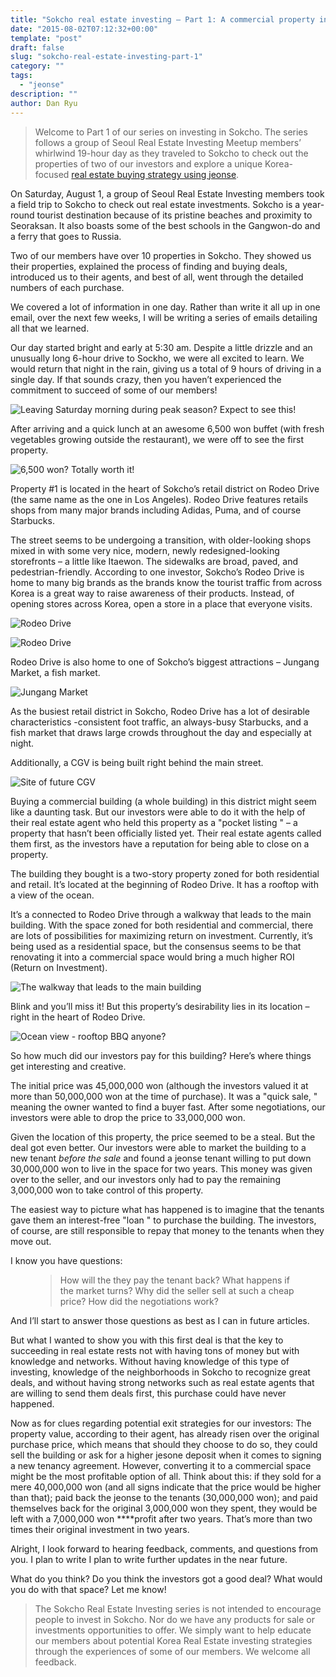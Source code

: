 ```yaml
---
title: "Sokcho real estate investing – Part 1: A commercial property in the heart of a shopping district for $3,000"
date: "2015-08-02T07:12:32+00:00"
template: "post"
draft: false
slug: "sokcho-real-estate-investing-part-1"
category: ""
tags:
  - "jeonse"
description: ""
author: Dan Ryu
---
```


> Welcome to Part 1 of our series on investing in Sokcho. The series follows a group of Seoul Real Estate Investing Meetup members’ whirlwind 19-hour day as they traveled to Sokcho to check out the properties of two of our investors and explore a unique Korea-focused [real estate buying strategy using jeonse](http://seoulreimeetup.com/korea/how-to-buy-an-apartment-in-korea-for-5000).

On Saturday, August 1, a group of Seoul Real Estate Investing members took a field trip to Sokcho to check out real estate investments. Sokcho is a year-round tourist destination because of its pristine beaches and proximity to Seoraksan. It also boasts some of the best schools in the Gangwon-do and a ferry that goes to Russia.

Two of our members have over 10 properties in Sokcho. They showed us their properties, explained the process of finding and buying deals, introduced us to their agents, and best of all, went through the detailed numbers of each purchase.

We covered a lot of information in one day. Rather than write it all up in one email, over the next few weeks, I will be writing a series of emails detailing all that we learned.

Our day started bright and early at 5:30 am. Despite a little drizzle and an unusually long 6-hour drive to Sockho, we were all excited to learn. We would return that night in the rain, giving us a total of 9 hours of driving in a single day. If that sounds crazy, then you haven’t experienced the commitment to succeed of some of our members!

![ Leaving Saturday morning during peak season? Expect to see this! ](https://images.squarespace-cdn.com/content/v1/568a65ced82d5eb432851580/1453796820510-EK35U54ELDRZYI9D8UMD/ke17ZwdGBToddI8pDm48kBOgj54rjDr_Cn6PM_k60KRZw-zPPgdn4jUwVcJE1ZvWEtT5uBSRWt4vQZAgTJucoTqqXjS3CfNDSuuf31e0tVEKkQYvUWYDGucKKvWZWT9N9L90-KjAI_O_7ekO9cCJxKxn0PwarrxMOBK5uU32Nvo/image-asset.jpeg?format=original)

After arriving and a quick lunch at an awesome 6,500 won buffet (with fresh vegetables growing outside the restaurant), we were off to see the first property.

![ 6,500 won? Totally worth it! ](https://images.squarespace-cdn.com/content/v1/568a65ced82d5eb432851580/1453798101009-BTBUU8TTQZHS42ZD8PZV/ke17ZwdGBToddI8pDm48kNoWUkuQ52hbt6HGl2iUBl1Zw-zPPgdn4jUwVcJE1ZvWhcwhEtWJXoshNdA9f1qD7Xj1nVWs2aaTtWBneO2WM-vbvhq25UcxHyKUVxdyq7VDfTcVNkwit4tqF6nfm7adPA/buffet?format=original)

Property #1 is located in the heart of Sokcho’s retail district on Rodeo Drive (the same name as the one in Los Angeles). Rodeo Drive features retails shops from many major brands including Adidas, Puma, and of course Starbucks.

The street seems to be undergoing a transition, with older-looking shops mixed in with some very nice, modern, newly redesigned-looking storefronts – a little like Itaewon. The sidewalks are broad, paved, and pedestrian-friendly. According to one investor, Sokcho’s Rodeo Drive is home to many big brands as the brands know the tourist traffic from across Korea is a great way to raise awareness of their products. Instead, of opening stores across Korea, open a store in a place that everyone visits.


![ Rodeo Drive ](https://images.squarespace-cdn.com/content/v1/568a65ced82d5eb432851580/1453798967800-CERJOPAI3I1BKJVDH5RC/ke17ZwdGBToddI8pDm48kBOgj54rjDr_Cn6PM_k60KRZw-zPPgdn4jUwVcJE1ZvWEtT5uBSRWt4vQZAgTJucoTqqXjS3CfNDSuuf31e0tVEKkQYvUWYDGucKKvWZWT9N9L90-KjAI_O_7ekO9cCJxKxn0PwarrxMOBK5uU32Nvo/image-asset.jpeg?format=original)

![ Rodeo Drive ](https://images.squarespace-cdn.com/content/v1/568a65ced82d5eb432851580/1453799081466-BUXDBGEKUHDHAC97UE5U/ke17ZwdGBToddI8pDm48kBOgj54rjDr_Cn6PM_k60KRZw-zPPgdn4jUwVcJE1ZvWEtT5uBSRWt4vQZAgTJucoTqqXjS3CfNDSuuf31e0tVEKkQYvUWYDGucKKvWZWT9N9L90-KjAI_O_7ekO9cCJxKxn0PwarrxMOBK5uU32Nvo/image-asset.jpeg?format=original)

Rodeo Drive is also home to one of Sokcho’s biggest attractions – Jungang Market, a fish market.

![ Jungang Market ](https://images.squarespace-cdn.com/content/v1/568a65ced82d5eb432851580/1453799228162-C2ZY5I803FLU40BRTKDF/ke17ZwdGBToddI8pDm48kBOgj54rjDr_Cn6PM_k60KRZw-zPPgdn4jUwVcJE1ZvWEtT5uBSRWt4vQZAgTJucoTqqXjS3CfNDSuuf31e0tVEKkQYvUWYDGucKKvWZWT9N9L90-KjAI_O_7ekO9cCJxKxn0PwarrxMOBK5uU32Nvo/image-asset.jpeg?format=original)

As the busiest retail district in Sokcho, Rodeo Drive has a lot of desirable characteristics -consistent foot traffic, an always-busy Starbucks, and a fish market that draws large crowds throughout the day and especially at night.

Additionally, a CGV is being built right behind the main street.

![ Site of future CGV ](https://images.squarespace-cdn.com/content/v1/568a65ced82d5eb432851580/1453799340694-MDCNWAN9VLLKSZQ8ZFZI/ke17ZwdGBToddI8pDm48kBOgj54rjDr_Cn6PM_k60KRZw-zPPgdn4jUwVcJE1ZvWEtT5uBSRWt4vQZAgTJucoTqqXjS3CfNDSuuf31e0tVEKkQYvUWYDGucKKvWZWT9N9L90-KjAI_O_7ekO9cCJxKxn0PwarrxMOBK5uU32Nvo/image-asset.jpeg?format=original)

Buying a commercial building (a whole building) in this district might seem like a daunting task. But our investors were able to do it with the help of their real estate agent who held this property as a  "pocket listing " – a property that hasn’t been officially listed yet. Their real estate agents called them first, as the investors have a reputation for being able to close on a property.

The building they bought is a two-story property zoned for both residential and retail. It’s located at the beginning of Rodeo Drive. It has a rooftop with a view of the ocean.

It’s a connected to Rodeo Drive through a walkway that leads to the main building. With the space zoned for both residential and commercial, there are lots of possibilities for maximizing return on investment. Currently, it’s being used as a residential space, but the consensus seems to be that renovating it into a commercial space would bring a much higher ROI (Return on Investment).

![ The walkway that leads to the main building ](https://images.squarespace-cdn.com/content/v1/568a65ced82d5eb432851580/1453800292452-DOEEM98Q79DYI2MVOONU/ke17ZwdGBToddI8pDm48kNoWUkuQ52hbt6HGl2iUBl1Zw-zPPgdn4jUwVcJE1ZvWhcwhEtWJXoshNdA9f1qD7Xj1nVWs2aaTtWBneO2WM-vbvhq25UcxHyKUVxdyq7VDfTcVNkwit4tqF6nfm7adPA/image-asset.jpeg?format=original)

Blink and you’ll miss it!  But this property’s desirability lies in its location – right in the heart of Rodeo Drive.

![ Ocean view - rooftop BBQ anyone? ](https://images.squarespace-cdn.com/content/v1/568a65ced82d5eb432851580/1453800484460-MBZTTSBTRCFMP6HJCDCW/ke17ZwdGBToddI8pDm48kBOgj54rjDr_Cn6PM_k60KRZw-zPPgdn4jUwVcJE1ZvWEtT5uBSRWt4vQZAgTJucoTqqXjS3CfNDSuuf31e0tVEKkQYvUWYDGucKKvWZWT9N9L90-KjAI_O_7ekO9cCJxKxn0PwarrxMOBK5uU32Nvo/image-asset.jpeg?format=original)

So how much did our investors pay for this building? Here’s where things get interesting and creative.

The initial price was 45,000,000 won (although the investors valued it at more than 50,000,000 won at the time of purchase). It was a  "quick sale, " meaning the owner wanted to find a buyer fast. After some negotiations, our investors were able to drop the price to 33,000,000 won.

Given the location of this property, the price seemed to be a steal. But the deal got even better. Our investors were able to market the building to a new tenant _before the sale_ and found a jeonse tenant willing to put down 30,000,000 won to live in the space for two years. This money was given over to the seller, and our investors only had to pay the remaining 3,000,000 won to take control of this property.

The easiest way to picture what has happened is to imagine that the tenants gave them an interest-free  "loan " to purchase the building. The investors, of course, are still responsible to repay that money to the tenants when they move out.

I know you have questions:

<figure>
	<blockquote>
		<p>How will the they pay the tenant back? What happens if the market turns? Why did the seller sell at such a cheap price? How did the negotiations work?</p>
	</blockquote>
</figure>

And I’ll start to answer those questions as best as I can in future articles.

But what I wanted to show you with this first deal is that the key to succeeding in real estate rests not with having tons of money but with knowledge and networks. Without having knowledge of this type of investing, knowledge of the neighborhoods in Sokcho to recognize great deals, and without having strong networks such as real estate agents that are willing to send them deals first, this purchase could have never happened.

Now as for clues regarding potential exit strategies for our investors: The property value, according to their agent, has already risen over the original purchase price, which means that should they choose to do so, they could sell the building or ask for a higher jesone deposit when it comes to signing a new tenancy agreement. However, converting it to a commercial space might be the most profitable option of all. Think about this: if they sold for a mere 40,000,000 won (and all signs indicate that the price would be higher than that); paid back the jeonse to the tenants (30,000,000 won); and paid themselves back for the original 3,000,000 won they spent, they would be left with a 7,000,000 won ****profit after two years. That’s more than two times their original investment in two years.

Alright, I look forward to hearing feedback, comments, and questions from you. I plan to write I plan to write further updates in the near future.

What do you think? Do you think the investors got a good deal? What would you do with that space? Let me know!

> The Sokcho Real Estate Investing series is not intended to encourage people to invest in Sokcho. Nor do we have any products for sale or investments opportunities to offer. We simply want to help educate our members about potential Korea Real Estate investing strategies through the experiences of some of our members. We welcome all feedback.
